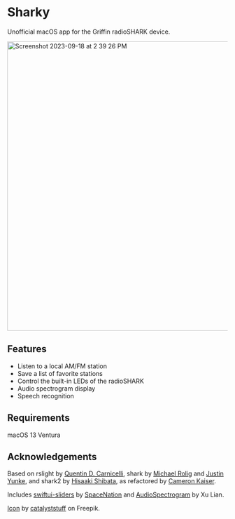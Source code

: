 # Sharky
Unofficial macOS app for the Griffin radioSHARK device.

<img width="660" alt="Screenshot 2023-09-18 at 2 39 26 PM" src="https://github.com/shuang886/Sharky/assets/140762048/ca09c366-e031-4ab2-a0ba-a44ee58b6b0e">

## Features

- Listen to a local AM/FM station
- Save a list of favorite stations
- Control the built-in LEDs of the radioSHARK
- Audio spectrogram display
- Speech recognition

## Requirements

macOS 13 Ventura

## Acknowledgements

Based on rslight by [Quentin D. Carnicelli](mailto:qdc@rogueamoeba.com), shark by [Michael Rolig](mailto:michael_rolig@alumni.macalester.edu) and [Justin Yunke](mailto:yunke@productivity.org), and shark2 by [Hisaaki Shibata](mailto:shibata@luky.org), as refactored by [Cameron Kaiser](mailto:ckaiser@floodgap.com).</p>

Includes [swiftui-sliders](https://github.com/spacenation/swiftui-sliders) by [SpaceNation](https://github.com/spacenation) and [AudioSpectrogram](https://github.com/keefo/NeewerLite/blob/main/NeewerLite/NeewerLite/Spectrogram/AudioSpectrogram.swift) by Xu Lian.

[Icon](https://www.freepik.com/free-vector/cute-shark-swimming-cartoon-icon-illustration_11167770.htm) by [catalyststuff](https://www.freepik.com/author/catalyststuff) on Freepik.
